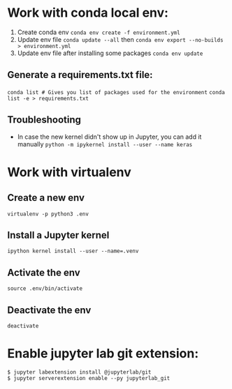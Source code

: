 # Work with conda local env:
1. Create conda env `conda env create -f environment.yml`
2. Update env file `conda update --all` then  `conda env export --no-builds > environment.yml`
3. Update env file after installing some packages `conda env update`

## Generate a requirements.txt file:
`conda list # Gives you list of packages used for the environment`
`conda list -e > requirements.txt`

## Troubleshooting
* In case the new kernel didn't show up in Jupyter, you can add it manually `python -m ipykernel install --user --name keras`

# Work with virtualenv

## Create a new env
`virtualenv -p python3 .env`

## Install a Jupyter kernel
`ipython kernel install --user --name=.venv`

## Activate the env
`source .env/bin/activate`

## Deactivate the env
`deactivate`

# Enable jupyter lab git extension:
```
$ jupyter labextension install @jupyterlab/git
$ jupyter serverextension enable --py jupyterlab_git
```

